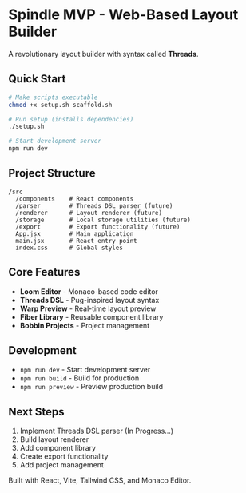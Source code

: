 # Spindle MVP - Web-Based Layout Builder

A revolutionary layout builder with syntax called **Threads**.

## Quick Start

```bash
# Make scripts executable
chmod +x setup.sh scaffold.sh

# Run setup (installs dependencies)
./setup.sh

# Start development server
npm run dev
```

## Project Structure

```
/src
  /components    # React components
  /parser        # Threads DSL parser (future)
  /renderer      # Layout renderer (future) 
  /storage       # Local storage utilities (future)
  /export        # Export functionality (future)
  App.jsx        # Main application
  main.jsx       # React entry point
  index.css      # Global styles
```

## Core Features

- **Loom Editor** - Monaco-based code editor
- **Threads DSL** - Pug-inspired layout syntax  
- **Warp Preview** - Real-time layout preview
- **Fiber Library** - Reusable component library
- **Bobbin Projects** - Project management

## Development

- `npm run dev` - Start development server
- `npm run build` - Build for production
- `npm run preview` - Preview production build

## Next Steps

1. Implement Threads DSL parser (In Progress...)
2. Build layout renderer
3. Add component library
4. Create export functionality
5. Add project management

Built with React, Vite, Tailwind CSS, and Monaco Editor.
